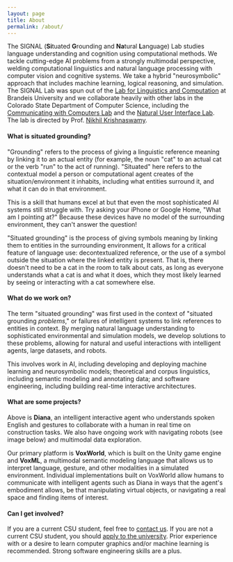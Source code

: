 ```yaml
---
layout: page
title: About
permalink: /about/
---
```


<amp-img width="600" height="375" layout="responsive" src="../assets/images/diana.png"></amp-img>

The SIGNAL (**Si**tuated **G**rounding and **Na**tural **L**anguage) Lab studies language understanding and cognition using computational methods.  We tackle cutting-edge AI problems from a strongly multimodal perspective, welding computational linguistics and natural language processing with computer vision and cognitive systems.  We take a hybrid "neurosymbolic" approach that includes machine learning, logical reasoning, and simulation.  The SIGNAL Lab was spun out of the [Lab for Linguistics and Computation](https://brandeis-llc.github.io) at Brandeis University and we collaborate heavily with other labs in the Colorado State Department of Computer Science, including the [Communicating with Computers Lab](https://www.cs.colostate.edu/~draper/CwC.php) and the [Natural User Interface Lab](https://nuilab.org/Home).  The lab is directed by Prof. [Nikhil Krishnaswamy](https://www.nikhilkrishnaswamy.com).

#### What is situated grounding?

"Grounding" refers to the process of giving a linguistic reference meaning by linking it to an actual entity (for example, the noun "cat" to an actual cat or the verb "run" to the act of running).  "Situated" here refers to the contextual model a person or computational agent creates of the situation/environment it inhabits, including what entities surround it, and what it can do in that environment.

This is a skill that humans excel at but that even the most sophisticated AI systems still struggle with.  Try asking your iPhone or Google Home, "What am I pointing at?"  Because these devices have no model of the surrounding environment, they can't answer the question!

"Situated grounding" is the process of giving symbols meaning by linking them to entities in the surrounding environment, It allows for a critical feature of language use: decontextualized reference, or the use of a symbol outside the situation where the linked entity is present.  That is, there doesn't need to be a cat in the room to talk about cats, as long as everyone understands what a cat is and what it does, which they most likely learned by seeing or interacting with a cat somewhere else.

#### What do we work on?

The term "situated grounding" was first used in the context of "situated grounding *problems*," or failures of intelligent systems to link references to entities in context. By merging natural language understanding to sophisticated environmental and simulation models, we develop solutions to these problems, allowing for natural and useful interactions with intelligent agents, large datasets, and robots.

This involves work in AI, including developing and deploying machine learning and neurosymbolic models; theoretical and corpus linguistics, including semantic modeling and annotating data; and software engineering, including building real-time interactive architectures.

#### What are some projects?

Above is **Diana**, an intelligent interactive agent who understands spoken English and gestures to collaborate with a human in real time on construction tasks.  We also have ongoing work with navigating robots (see image below) and multimodal data exploration.

<amp-img width="600" height="425" layout="responsive" src="../assets/images/kirbyworld.png"></amp-img>

Our primary platform is **VoxWorld**, which is built on the Unity game engine and <strong>VoxML</strong>, a multimodal semantic modeling language that allows us to interpret language, gesture, and other modalities in a simulated environment. Individual implementations built on VoxWorld allow humans to communicate with intelligent agents such as Diana in ways that the agent's embodiment allows, be that manipulating virtual objects, or navigating a real space and finding items of interest.

#### Can I get involved?

If you are a current CSU student, feel free to [contact us]("../contact").  If you are not a current CSU student, you should [apply to the university](https://admissions.colostate.edu).  Prior experience with or a desire to learn computer graphics and/or machine learning is recommended.  Strong software engineering skills are a plus.

